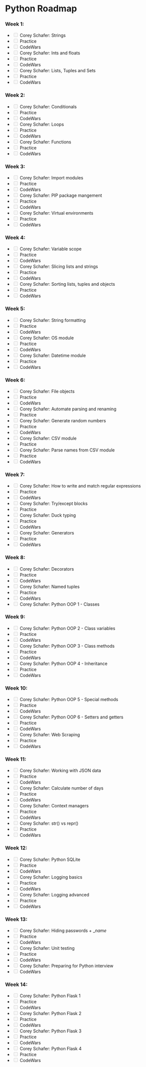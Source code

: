 <h1 id="python-roadmap">Python Roadmap</h1>
<h3 id="week-1">Week 1:</h3>
<ul>
<li class="task-list-item"><input type="checkbox" class="task-list-item-checkbox" disabled=""> Corey Schafer: Strings</li>
<li class="task-list-item"><input type="checkbox" class="task-list-item-checkbox" disabled=""> Practice</li>
<li class="task-list-item"><input type="checkbox" class="task-list-item-checkbox" disabled=""> CodeWars</li>
<li class="task-list-item"><input type="checkbox" class="task-list-item-checkbox" disabled=""> Corey Schafer: Ints and floats</li>
<li class="task-list-item"><input type="checkbox" class="task-list-item-checkbox" disabled=""> Practice</li>
<li class="task-list-item"><input type="checkbox" class="task-list-item-checkbox" disabled=""> CodeWars</li>
<li class="task-list-item"><input type="checkbox" class="task-list-item-checkbox" disabled=""> Corey Schafer: Lists, Tuples and Sets</li>
<li class="task-list-item"><input type="checkbox" class="task-list-item-checkbox" disabled=""> Practice</li>
<li class="task-list-item"><input type="checkbox" class="task-list-item-checkbox" disabled=""> CodeWars</li>
</ul>
<h3 id="week-2">Week 2:</h3>
<ul>
<li class="task-list-item"><input type="checkbox" class="task-list-item-checkbox" disabled=""> Corey Schafer: Conditionals</li>
<li class="task-list-item"><input type="checkbox" class="task-list-item-checkbox" disabled=""> Practice</li>
<li class="task-list-item"><input type="checkbox" class="task-list-item-checkbox" disabled=""> CodeWars</li>
<li class="task-list-item"><input type="checkbox" class="task-list-item-checkbox" disabled=""> Corey Schafer: Loops</li>
<li class="task-list-item"><input type="checkbox" class="task-list-item-checkbox" disabled=""> Practice</li>
<li class="task-list-item"><input type="checkbox" class="task-list-item-checkbox" disabled=""> CodeWars</li>
<li class="task-list-item"><input type="checkbox" class="task-list-item-checkbox" disabled=""> Corey Schafer: Functions</li>
<li class="task-list-item"><input type="checkbox" class="task-list-item-checkbox" disabled=""> Practice</li>
<li class="task-list-item"><input type="checkbox" class="task-list-item-checkbox" disabled=""> CodeWars</li>
</ul>
<h3 id="week-3">Week 3:</h3>
<ul>
<li class="task-list-item"><input type="checkbox" class="task-list-item-checkbox" disabled=""> Corey Schafer: Import modules</li>
<li class="task-list-item"><input type="checkbox" class="task-list-item-checkbox" disabled=""> Practice</li>
<li class="task-list-item"><input type="checkbox" class="task-list-item-checkbox" disabled=""> CodeWars</li>
<li class="task-list-item"><input type="checkbox" class="task-list-item-checkbox" disabled=""> Corey Schafer: PIP package mangement</li>
<li class="task-list-item"><input type="checkbox" class="task-list-item-checkbox" disabled=""> Practice</li>
<li class="task-list-item"><input type="checkbox" class="task-list-item-checkbox" disabled=""> CodeWars</li>
<li class="task-list-item"><input type="checkbox" class="task-list-item-checkbox" disabled=""> Corey Schafer: Virtual environments</li>
<li class="task-list-item"><input type="checkbox" class="task-list-item-checkbox" disabled=""> Practice</li>
<li class="task-list-item"><input type="checkbox" class="task-list-item-checkbox" disabled=""> CodeWars</li>
</ul>
<h3 id="week-4">Week 4:</h3>
<ul>
<li class="task-list-item"><input type="checkbox" class="task-list-item-checkbox" disabled=""> Corey Schafer: Variable scope</li>
<li class="task-list-item"><input type="checkbox" class="task-list-item-checkbox" disabled=""> Practice</li>
<li class="task-list-item"><input type="checkbox" class="task-list-item-checkbox" disabled=""> CodeWars</li>
<li class="task-list-item"><input type="checkbox" class="task-list-item-checkbox" disabled=""> Corey Schafer: Slicing lists and strings</li>
<li class="task-list-item"><input type="checkbox" class="task-list-item-checkbox" disabled=""> Practice</li>
<li class="task-list-item"><input type="checkbox" class="task-list-item-checkbox" disabled=""> CodeWars</li>
<li class="task-list-item"><input type="checkbox" class="task-list-item-checkbox" disabled=""> Corey Schafer: Sorting lists, tuples and objects</li>
<li class="task-list-item"><input type="checkbox" class="task-list-item-checkbox" disabled=""> Practice</li>
<li class="task-list-item"><input type="checkbox" class="task-list-item-checkbox" disabled=""> CodeWars</li>
</ul>
<h3 id="week-5">Week 5:</h3>
<ul>
<li class="task-list-item"><input type="checkbox" class="task-list-item-checkbox" disabled=""> Corey Schafer: String formatting</li>
<li class="task-list-item"><input type="checkbox" class="task-list-item-checkbox" disabled=""> Practice</li>
<li class="task-list-item"><input type="checkbox" class="task-list-item-checkbox" disabled=""> CodeWars</li>
<li class="task-list-item"><input type="checkbox" class="task-list-item-checkbox" disabled=""> Corey Schafer: OS module</li>
<li class="task-list-item"><input type="checkbox" class="task-list-item-checkbox" disabled=""> Practice</li>
<li class="task-list-item"><input type="checkbox" class="task-list-item-checkbox" disabled=""> CodeWars</li>
<li class="task-list-item"><input type="checkbox" class="task-list-item-checkbox" disabled=""> Corey Schafer: Datetime module</li>
<li class="task-list-item"><input type="checkbox" class="task-list-item-checkbox" disabled=""> Practice</li>
<li class="task-list-item"><input type="checkbox" class="task-list-item-checkbox" disabled=""> CodeWars</li>
</ul>
<h3 id="week-6">Week 6:</h3>
<ul>
<li class="task-list-item"><input type="checkbox" class="task-list-item-checkbox" disabled=""> Corey Schafer: File objects</li>
<li class="task-list-item"><input type="checkbox" class="task-list-item-checkbox" disabled=""> Practice</li>
<li class="task-list-item"><input type="checkbox" class="task-list-item-checkbox" disabled=""> CodeWars</li>
<li class="task-list-item"><input type="checkbox" class="task-list-item-checkbox" disabled=""> Corey Schafer: Automate parsing and renaming</li>
<li class="task-list-item"><input type="checkbox" class="task-list-item-checkbox" disabled=""> Practice</li>
<li class="task-list-item"><input type="checkbox" class="task-list-item-checkbox" disabled=""> Corey Schafer: Generate random numbers</li>
<li class="task-list-item"><input type="checkbox" class="task-list-item-checkbox" disabled=""> Practice</li>
<li class="task-list-item"><input type="checkbox" class="task-list-item-checkbox" disabled=""> CodeWars</li>
<li class="task-list-item"><input type="checkbox" class="task-list-item-checkbox" disabled=""> Corey Schafer: CSV module</li>
<li class="task-list-item"><input type="checkbox" class="task-list-item-checkbox" disabled=""> Practice</li>
<li class="task-list-item"><input type="checkbox" class="task-list-item-checkbox" disabled=""> Corey Schafer: Parse names from CSV module</li>
<li class="task-list-item"><input type="checkbox" class="task-list-item-checkbox" disabled=""> Practice</li>
<li class="task-list-item"><input type="checkbox" class="task-list-item-checkbox" disabled=""> CodeWars</li>
</ul>
<h3 id="week-7">Week 7:</h3>
<ul>
<li class="task-list-item"><input type="checkbox" class="task-list-item-checkbox" disabled=""> Corey Schafer: How to write and match regular expressions</li>
<li class="task-list-item"><input type="checkbox" class="task-list-item-checkbox" disabled=""> Practice</li>
<li class="task-list-item"><input type="checkbox" class="task-list-item-checkbox" disabled=""> CodeWars</li>
<li class="task-list-item"><input type="checkbox" class="task-list-item-checkbox" disabled=""> Corey Schafer: Try/except blocks</li>
<li class="task-list-item"><input type="checkbox" class="task-list-item-checkbox" disabled=""> Practice</li>
<li class="task-list-item"><input type="checkbox" class="task-list-item-checkbox" disabled=""> Corey Schafer: Duck typing</li>
<li class="task-list-item"><input type="checkbox" class="task-list-item-checkbox" disabled=""> Practice</li>
<li class="task-list-item"><input type="checkbox" class="task-list-item-checkbox" disabled=""> CodeWars</li>
<li class="task-list-item"><input type="checkbox" class="task-list-item-checkbox" disabled=""> Corey Schafer: Generators</li>
<li class="task-list-item"><input type="checkbox" class="task-list-item-checkbox" disabled=""> Practice</li>
<li class="task-list-item"><input type="checkbox" class="task-list-item-checkbox" disabled=""> CodeWars</li>
</ul>
<h3 id="week-8">Week 8:</h3>
<ul>
<li class="task-list-item"><input type="checkbox" class="task-list-item-checkbox" disabled=""> Corey Schafer: Decorators</li>
<li class="task-list-item"><input type="checkbox" class="task-list-item-checkbox" disabled=""> Practice</li>
<li class="task-list-item"><input type="checkbox" class="task-list-item-checkbox" disabled=""> CodeWars</li>
<li class="task-list-item"><input type="checkbox" class="task-list-item-checkbox" disabled=""> Corey Schafer: Named tuples</li>
<li class="task-list-item"><input type="checkbox" class="task-list-item-checkbox" disabled=""> Practice</li>
<li class="task-list-item"><input type="checkbox" class="task-list-item-checkbox" disabled=""> CodeWars</li>
<li class="task-list-item"><input type="checkbox" class="task-list-item-checkbox" disabled=""> Corey Schafer: Python OOP 1 - Classes</li>
</ul>
<h3 id="week-9">Week 9:</h3>
<ul>
<li class="task-list-item"><input type="checkbox" class="task-list-item-checkbox" disabled=""> Corey Schafer: Python OOP 2 - Class variables</li>
<li class="task-list-item"><input type="checkbox" class="task-list-item-checkbox" disabled=""> Practice</li>
<li class="task-list-item"><input type="checkbox" class="task-list-item-checkbox" disabled=""> CodeWars</li>
<li class="task-list-item"><input type="checkbox" class="task-list-item-checkbox" disabled=""> Corey Schafer: Python OOP 3 - Class methods</li>
<li class="task-list-item"><input type="checkbox" class="task-list-item-checkbox" disabled=""> Practice</li>
<li class="task-list-item"><input type="checkbox" class="task-list-item-checkbox" disabled=""> CodeWars</li>
<li class="task-list-item"><input type="checkbox" class="task-list-item-checkbox" disabled=""> Corey Schafer: Python OOP 4 - Inheritance</li>
<li class="task-list-item"><input type="checkbox" class="task-list-item-checkbox" disabled=""> Practice</li>
<li class="task-list-item"><input type="checkbox" class="task-list-item-checkbox" disabled=""> CodeWars</li>
</ul>
<h3 id="week-10">Week 10:</h3>
<ul>
<li class="task-list-item"><input type="checkbox" class="task-list-item-checkbox" disabled=""> Corey Schafer: Python OOP 5 - Special methods</li>
<li class="task-list-item"><input type="checkbox" class="task-list-item-checkbox" disabled=""> Practice</li>
<li class="task-list-item"><input type="checkbox" class="task-list-item-checkbox" disabled=""> CodeWars</li>
<li class="task-list-item"><input type="checkbox" class="task-list-item-checkbox" disabled=""> Corey Schafer: Python OOP 6 - Setters and getters</li>
<li class="task-list-item"><input type="checkbox" class="task-list-item-checkbox" disabled=""> Practice</li>
<li class="task-list-item"><input type="checkbox" class="task-list-item-checkbox" disabled=""> CodeWars</li>
<li class="task-list-item"><input type="checkbox" class="task-list-item-checkbox" disabled=""> Corey Schafer: Web Scraping</li>
<li class="task-list-item"><input type="checkbox" class="task-list-item-checkbox" disabled=""> Practice</li>
<li class="task-list-item"><input type="checkbox" class="task-list-item-checkbox" disabled=""> CodeWars</li>
</ul>
<h3 id="week-11">Week 11:</h3>
<ul>
<li class="task-list-item"><input type="checkbox" class="task-list-item-checkbox" disabled=""> Corey Schafer: Working with JSON data</li>
<li class="task-list-item"><input type="checkbox" class="task-list-item-checkbox" disabled=""> Practice</li>
<li class="task-list-item"><input type="checkbox" class="task-list-item-checkbox" disabled=""> CodeWars</li>
<li class="task-list-item"><input type="checkbox" class="task-list-item-checkbox" disabled=""> Corey Schafer: Calculate number of days</li>
<li class="task-list-item"><input type="checkbox" class="task-list-item-checkbox" disabled=""> Practice</li>
<li class="task-list-item"><input type="checkbox" class="task-list-item-checkbox" disabled=""> CodeWars</li>
<li class="task-list-item"><input type="checkbox" class="task-list-item-checkbox" disabled=""> Corey Schafer: Context managers</li>
<li class="task-list-item"><input type="checkbox" class="task-list-item-checkbox" disabled=""> Practice</li>
<li class="task-list-item"><input type="checkbox" class="task-list-item-checkbox" disabled=""> CodeWars</li>
<li class="task-list-item"><input type="checkbox" class="task-list-item-checkbox" disabled=""> Corey Schafer: str() vs repr()</li>
<li class="task-list-item"><input type="checkbox" class="task-list-item-checkbox" disabled=""> Practice</li>
<li class="task-list-item"><input type="checkbox" class="task-list-item-checkbox" disabled=""> CodeWars</li>
</ul>
<h3 id="week-12">Week 12:</h3>
<ul>
<li class="task-list-item"><input type="checkbox" class="task-list-item-checkbox" disabled=""> Corey Schafer: Python SQLite</li>
<li class="task-list-item"><input type="checkbox" class="task-list-item-checkbox" disabled=""> Practice</li>
<li class="task-list-item"><input type="checkbox" class="task-list-item-checkbox" disabled=""> CodeWars</li>
<li class="task-list-item"><input type="checkbox" class="task-list-item-checkbox" disabled=""> Corey Schafer: Logging basics</li>
<li class="task-list-item"><input type="checkbox" class="task-list-item-checkbox" disabled=""> Practice</li>
<li class="task-list-item"><input type="checkbox" class="task-list-item-checkbox" disabled=""> CodeWars</li>
<li class="task-list-item"><input type="checkbox" class="task-list-item-checkbox" disabled=""> Corey Schafer: Logging advanced</li>
<li class="task-list-item"><input type="checkbox" class="task-list-item-checkbox" disabled=""> Practice</li>
<li class="task-list-item"><input type="checkbox" class="task-list-item-checkbox" disabled=""> CodeWars</li>
</ul>
<h3 id="week-13">Week 13:</h3>
<ul>
<li class="task-list-item"><input type="checkbox" class="task-list-item-checkbox" disabled=""> Corey Schafer: Hiding passwords + _<em>name</em></li>
<li class="task-list-item"><input type="checkbox" class="task-list-item-checkbox" disabled=""> Practice</li>
<li class="task-list-item"><input type="checkbox" class="task-list-item-checkbox" disabled=""> CodeWars</li>
<li class="task-list-item"><input type="checkbox" class="task-list-item-checkbox" disabled=""> Corey Schafer: Unit testing</li>
<li class="task-list-item"><input type="checkbox" class="task-list-item-checkbox" disabled=""> Practice</li>
<li class="task-list-item"><input type="checkbox" class="task-list-item-checkbox" disabled=""> CodeWars</li>
<li class="task-list-item"><input type="checkbox" class="task-list-item-checkbox" disabled=""> Corey Schafer: Preparing for Python interview</li>
<li class="task-list-item"><input type="checkbox" class="task-list-item-checkbox" disabled=""> CodeWars</li>
</ul>
<h3 id="week-14">Week 14:</h3>
<ul>
<li class="task-list-item"><input type="checkbox" class="task-list-item-checkbox" disabled=""> Corey Schafer: Python Flask 1</li>
<li class="task-list-item"><input type="checkbox" class="task-list-item-checkbox" disabled=""> Practice</li>
<li class="task-list-item"><input type="checkbox" class="task-list-item-checkbox" disabled=""> CodeWars</li>
<li class="task-list-item"><input type="checkbox" class="task-list-item-checkbox" disabled=""> Corey Schafer: Python Flask 2</li>
<li class="task-list-item"><input type="checkbox" class="task-list-item-checkbox" disabled=""> Practice</li>
<li class="task-list-item"><input type="checkbox" class="task-list-item-checkbox" disabled=""> CodeWars</li>
<li class="task-list-item"><input type="checkbox" class="task-list-item-checkbox" disabled=""> Corey Schafer: Python Flask 3</li>
<li class="task-list-item"><input type="checkbox" class="task-list-item-checkbox" disabled=""> Practice</li>
<li class="task-list-item"><input type="checkbox" class="task-list-item-checkbox" disabled=""> CodeWars</li>
<li class="task-list-item"><input type="checkbox" class="task-list-item-checkbox" disabled=""> Corey Schafer: Python Flask 4</li>
<li class="task-list-item"><input type="checkbox" class="task-list-item-checkbox" disabled=""> Practice</li>
<li class="task-list-item"><input type="checkbox" class="task-list-item-checkbox" disabled=""> CodeWars</li>
</ul>

